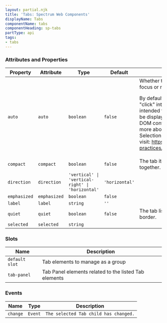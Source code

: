 ```yaml
---
layout: partial.njk
title: 'Tabs: Spectrum Web Components'
displayName: Tabs
componentName: tabs
componentHeading: sp-tabs
partType: api
tags:
- tabs
---
```


### Attributes and Properties

<div class="table-container">
<table class="spectrum-Table spectrum-Table--sizeM">
<thead class="spectrum-Table-head">
<tr>

<th class="spectrum-Table-headCell">
Property
</th>

<th class="spectrum-Table-headCell">
Attribute
</th>

<th class="spectrum-Table-headCell">
Type
</th>

<th class="spectrum-Table-headCell">
Default
</th>

<th class="spectrum-Table-headCell">
Description
</th>

</tr>
</thead>
<tbody class="spectrum-Table-body">

<tr class="spectrum-Table-row" id="attributes and properties_auto" data-name="Property" data-value="auto">

<td class="spectrum-Table-cell">
<code>auto</code>
</td>

<td class="spectrum-Table-cell">
<code>auto</code>
</td>

<td class="spectrum-Table-cell">
<code>boolean</code>
</td>

<td class="spectrum-Table-cell">
<code>false</code>
</td>

<td class="spectrum-Table-cell">
Whether to activate a tab on keyboard focus or not.

By default a tab is activated via a "click" interaction. This is specifically intended for when
tab content cannot be displayed instantly, e.g. not all of the DOM content is available, etc.
To learn more about "Deciding When to Make Selection Automatically Follow Focus", visit:
https://w3c.github.io/aria-practices/#kbd_selection_follows_focus
</td>

</tr>

<tr class="spectrum-Table-row" id="attributes and properties_compact" data-name="Property" data-value="compact">

<td class="spectrum-Table-cell">
<code>compact</code>
</td>

<td class="spectrum-Table-cell">
<code>compact</code>
</td>

<td class="spectrum-Table-cell">
<code>boolean</code>
</td>

<td class="spectrum-Table-cell">
<code>false</code>
</td>

<td class="spectrum-Table-cell">
The tab items are displayed closer together.
</td>

</tr>

<tr class="spectrum-Table-row" id="attributes and properties_direction" data-name="Property" data-value="direction">

<td class="spectrum-Table-cell">
<code>direction</code>
</td>

<td class="spectrum-Table-cell">
<code>direction</code>
</td>

<td class="spectrum-Table-cell">
<code>'vertical' | 'vertical-right' | 'horizontal'</code>
</td>

<td class="spectrum-Table-cell">
<code>'horizontal'</code>
</td>

<td class="spectrum-Table-cell">

</td>

</tr>

<tr class="spectrum-Table-row" id="attributes and properties_emphasized" data-name="Property" data-value="emphasized">

<td class="spectrum-Table-cell">
<code>emphasized</code>
</td>

<td class="spectrum-Table-cell">
<code>emphasized</code>
</td>

<td class="spectrum-Table-cell">
<code>boolean</code>
</td>

<td class="spectrum-Table-cell">
<code>false</code>
</td>

<td class="spectrum-Table-cell">

</td>

</tr>

<tr class="spectrum-Table-row" id="attributes and properties_label" data-name="Property" data-value="label">

<td class="spectrum-Table-cell">
<code>label</code>
</td>

<td class="spectrum-Table-cell">
<code>label</code>
</td>

<td class="spectrum-Table-cell">
<code>string</code>
</td>

<td class="spectrum-Table-cell">
<code>''</code>
</td>

<td class="spectrum-Table-cell">

</td>

</tr>

<tr class="spectrum-Table-row" id="attributes and properties_quiet" data-name="Property" data-value="quiet">

<td class="spectrum-Table-cell">
<code>quiet</code>
</td>

<td class="spectrum-Table-cell">
<code>quiet</code>
</td>

<td class="spectrum-Table-cell">
<code>boolean</code>
</td>

<td class="spectrum-Table-cell">
<code>false</code>
</td>

<td class="spectrum-Table-cell">
The tab list is displayed without a border.
</td>

</tr>

<tr class="spectrum-Table-row" id="attributes and properties_selected" data-name="Property" data-value="selected">

<td class="spectrum-Table-cell">
<code>selected</code>
</td>

<td class="spectrum-Table-cell">
<code>selected</code>
</td>

<td class="spectrum-Table-cell">
<code>string</code>
</td>

<td class="spectrum-Table-cell">
<code></code>
</td>

<td class="spectrum-Table-cell">

</td>

</tr>

</tbody>
</table>
</div>
    

### Slots

<div class="table-container">
<table class="spectrum-Table spectrum-Table--sizeM">
<thead class="spectrum-Table-head">
<tr>

<th class="spectrum-Table-headCell">
Name
</th>

<th class="spectrum-Table-headCell">
Description
</th>

</tr>
</thead>
<tbody class="spectrum-Table-body">

<tr class="spectrum-Table-row" id="slots_" data-name="Slot name" data-value="default slot">

<td class="spectrum-Table-cell">
<code>default slot</code>
</td>

<td class="spectrum-Table-cell">
Tab elements to manage as a group
</td>

</tr>

<tr class="spectrum-Table-row" id="slots_tab-panel" data-name="Slot name" data-value="tab-panel">

<td class="spectrum-Table-cell">
<code>tab-panel</code>
</td>

<td class="spectrum-Table-cell">
Tab Panel elements related to the listed Tab elements
</td>

</tr>

</tbody>
</table>
</div>
    

### Events

<div class="table-container">
<table class="spectrum-Table spectrum-Table--sizeM">
<thead class="spectrum-Table-head">
<tr>

<th class="spectrum-Table-headCell">
Name
</th>

<th class="spectrum-Table-headCell">
Type
</th>

<th class="spectrum-Table-headCell">
Description
</th>

</tr>
</thead>
<tbody class="spectrum-Table-body">

<tr class="spectrum-Table-row" id="events_change" data-name="Event name" data-value="change">

<td class="spectrum-Table-cell">
<code>change</code>
</td>

<td class="spectrum-Table-cell">
<code>Event</code>
</td>

<td class="spectrum-Table-cell">
<code>The selected Tab child has changed.</code>
</td>

</tr>

</tbody>
</table>
</div>
    
